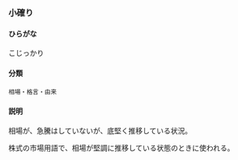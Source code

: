 <div style="display:none;">

## [あ行](securities-terms?id=あ行)
## [か行](securities-terms?id=か行)

</div>

### 小確り

#### ひらがな

こじっかり

#### 分類

`相場・格言・由来`

#### 説明

相場が、急騰はしていないが、底堅く推移している状況。
株式の市場用語で、相場が堅調に推移している状態のときに使われる。

<div style="display:none;">

## [さ行](securities-terms?id=さ行)
## [た行](securities-terms?id=た行)
## [な行](securities-terms?id=な行)
## [は行](securities-terms?id=は行)
## [ま行](securities-terms?id=ま行)
## [や行](securities-terms?id=や行)
## [ら行](securities-terms?id=ら行)
## [わ行](securities-terms?id=わ行)
## [英数字・記号](securities-terms?id=英数字・記号)

</div>

